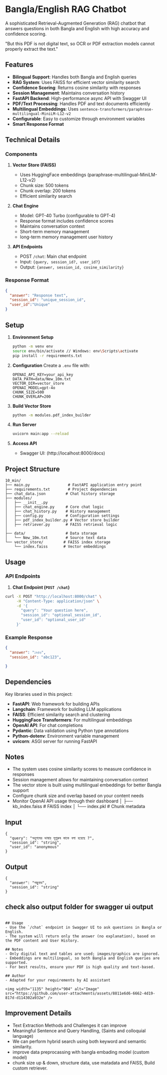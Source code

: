 # Bangla/English RAG Chatbot

A sophisticated Retrieval-Augmented Generation (RAG) chatbot that answers questions in both Bangla and English with high accuracy and confidence scoring.

"But this PDF is not digital text, so OCR or PDF extraction models cannot properly extract the text."

## Features

- **Bilingual Support**: Handles both Bangla and English queries
- **RAG System**: Uses FAISS for efficient vector similarity search
- **Confidence Scoring**: Returns cosine similarity with responses
- **Session Management**: Maintains conversation history
- **FastAPI Backend**: High-performance async API with Swagger UI
- **PDF/Text Processing**: Handles PDF and text documents efficiently
- **Multilingual Embeddings**: Uses `sentence-transformers/paraphrase-multilingual-MiniLM-L12-v2`
- **Configurable**: Easy to customize through environment variables
- **Smart Response Format**
## Technical Details

### Components

1. **Vector Store (FAISS)**
   - Uses HuggingFace embeddings (paraphrase-multilingual-MiniLM-L12-v2)
   - Chunk size: 500 tokens
   - Chunk overlap: 200 tokens
   - Efficient similarity search

2. **Chat Engine**
   - Model: GPT-40 Turbo (configurable to GPT-4)
   - Response format includes confidence scores
   - Maintains conversation context
   - Short-term memory management
   - long-term memory management user history 


3. **API Endpoints**
   - POST `/chat`: Main chat endpoint
   - Input: `{query, session_id?, user_id?}`
   - Output: `{answer, session_id, cosine_similarity}`

### Response Format

```json
{
  "answer": "Response text",
  "session_id": "unique_session_id",
  "user_id":"Unique"
}
```

## Setup

1. **Environment Setup**
   ```bash
   python -m venv env
   source env/bin/activate // Windows: env\Scripts\activate
   pip install -r requirements.txt
   ```

2. **Configuration**
   Create a `.env` file with:
   ```env
   OPENAI_API_KEY=your_api_key
   DATA_PATH=data/New_10m.txt
   VECTOR_DIR=vector_store
   OPENAI_MODEL=gpt-4o
   CHUNK_SIZE=500
   CHUNK_OVERLAP=200
   ```

3. **Build Vector Store**
   ```bash
   python -m modules.pdf_index_builder
   ```

4. **Run Server**
   ```bash
   uvicorn main:app --reload
   ```

5. **Access API**
   - Swagger UI: (http://localhost:8000/docs)
   

## Project Structure
```
10_min/
├── main.py                 # FastAPI application entry point
├── requirements.txt        # Project dependencies
├── chat_data.json         # Chat history storage
├── modules/
│   ├── __init__.py
│   ├── chat_engine.py     # Core chat logic
│   ├── chat_history.py    # History management
│   ├── config.py          # Configuration settings
│   ├── pdf_index_builder.py # Vector store builder
│   ├── retriever.py       # FAISS retrieval logic
│   
├── data/                  # Data storage
│   └── New_10m.txt        # Source text data
└── vector_store/         # FAISS index storage
    └── index.faiss       # Vector embeddings
```

## Usage

### API Endpoints

1. **Chat Endpoint (`POST /chat`)**
```bash
curl -X POST "http://localhost:8000/chat" \
     -H "Content-Type: application/json" \
     -d '{
       "query": "Your question here",
       "session_id": "optional_session_id",
       "user_id": "optional_user_id"
     }'
```

### Example Response

```json
{
  "answer": "১৯৪৬",
  "session_id": "abc123",

}
```

## Dependencies

Key libraries used in this project:

- **FastAPI**: Web framework for building APIs
- **Langchain**: Framework for building LLM applications
- **FAISS**: Efficient similarity search and clustering
- **HuggingFace Transformers**: For multilingual embeddings
- **OpenAI API**: For chat completions
- **Pydantic**: Data validation using Python type annotations
- **Python-dotenv**: Environment variable management
- **uvicorn**: ASGI server for running FastAPI

## Notes

- The system uses cosine similarity scores to measure confidence in responses
- Session management allows for maintaining conversation context
- The vector store is built using multilingual embeddings for better Bangla support
- Configure chunk size and overlap based on your content needs
- Monitor OpenAI API usage through their dashboard
│   ├── kb_index.faiss       # FAISS index
│   └── index.pkl      # Chunk metadata


## Input
```
{
  "query": "অনুপমের ভাষায় সুপুরুষ কাকে বলা হয়েছে ?",
  "session_id": "string",
  "user_id": "anonymous"
}
```
## Output 
```
{
  "answer": "শম্ভুনাথ",
  "session_id": "string"
}
```
## check also output folder for swagger ui output
```

## Usage
- Use the `/chat` endpoint in Swagger UI to ask questions in Bangla or English.
- The system will return only the answer (no explanation), based on the PDF content and User History.

## Notes
- Only digital text and tables are used; images/graphics are ignored.
- Embeddings are multilingual, so both Bangla and English queries are supported.
- For best results, ensure your PDF is high quality and text-based.

## Author
- Adapted for your requirements by AI assistant

<img width="1135" height="904" alt="Image" src="https://github.com/user-attachments/assets/8811e6d6-6662-4d19-817d-d114302a932e" />
```
## Improvement Details
- Text Extraction Methods and Challenges it can improve 
- Meaningful Sentence and  Query Handling, (Saints and colloquial language)
- We can perform hybrid search using both keyword and semantic similarity.
- improve data preprocassing with bangla embading model (custom model)
- chunk size up & down, structure data, use matadata and FAISS, Build custom retriever.
```

